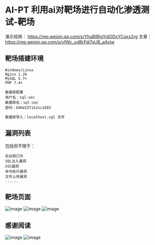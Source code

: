 # AI-PT 利用ai对靶场进行自动化渗透测试-靶场

演示视频： https://mp.weixin.qq.com/s/YhuBIBIgYidODxYCqxx2rg
文章：https://mp.weixin.qq.com/s/vfWc_odBrFdi7sUB_aAxIw

## 靶场搭建环境

```
Windows/Linux
Nginx 1.26
MySQL 5.7+
PHP 7.4+

数据库配置
用户名：sql-sec
数据库名：sql-sec
密码：D4HeSZfikJxczE83

数据库导入：localhost.sql 文件
```

## 漏洞列表

包括但不限于：
```
后台弱口令
SQL注入漏洞
XSS漏洞
命令执行漏洞
文件上传漏洞 
......
```
## 靶场页面
![image](https://github.com/user-attachments/assets/2aef615a-4758-46a6-8536-5ed1b838097c)
![image](https://github.com/user-attachments/assets/44617822-e186-4658-be5b-d9c057611e4d)
![image](https://github.com/user-attachments/assets/09630538-1bf6-48e4-b74a-6f95ff0d030d)
## 感谢阅读
![image](https://github.com/user-attachments/assets/f9d8b35c-ce62-4ac0-8958-bad8c5a90eaa)
![image](https://mmbiz.qpic.cn/mmbiz_jpg/z3TOtprWtZibxicaHzm6icoKWFPFB9gcBcv3aWA5wEMcgOXfZpDoqgYicfibMPBzx2Jle7p28TWsEGCdgwsDRwhUy2w/640?wx_fmt=other&wxfrom=5&wx_lazy=1&wx_co=1&tp=webp)






